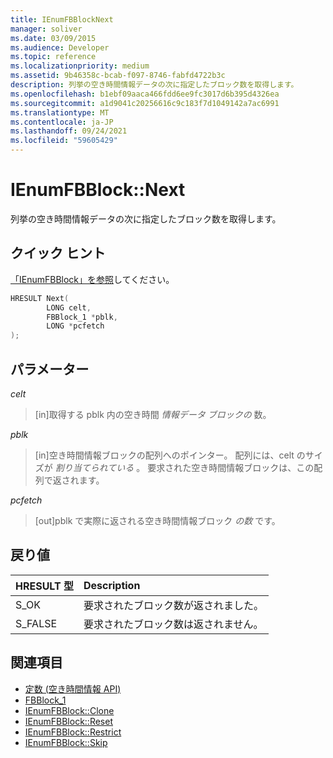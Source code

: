 ```yaml
---
title: IEnumFBBlockNext
manager: soliver
ms.date: 03/09/2015
ms.audience: Developer
ms.topic: reference
ms.localizationpriority: medium
ms.assetid: 9b46358c-bcab-f097-8746-fabfd4722b3c
description: 列挙の空き時間情報データの次に指定したブロック数を取得します。
ms.openlocfilehash: b1ebf09aaca466fdd6ee9fc3017d6b395d4326ea
ms.sourcegitcommit: a1d9041c20256616c9c183f7d1049142a7ac6991
ms.translationtype: MT
ms.contentlocale: ja-JP
ms.lasthandoff: 09/24/2021
ms.locfileid: "59605429"
---
```

# <a name="ienumfbblocknext"></a>IEnumFBBlock::Next

列挙の空き時間情報データの次に指定したブロック数を取得します。
  
## <a name="quick-info"></a>クイック ヒント

[「IEnumFBBlock」を参照](ienumfbblock.md)してください。
  
```cpp
HRESULT Next(  
        LONG celt,
        FBBlock_1 *pblk,
        LONG *pcfetch
);
```

## <a name="parameters"></a>パラメーター

_celt_
  
> [in]取得する pblk 内の空き時間  *情報データ ブロックの*  数。 
    
_pblk_
  
> [in]空き時間情報ブロックの配列へのポインター。 配列には、celt のサイズが  *割り当てられている*  。 要求された空き時間情報ブロックは、この配列で返されます。 
    
_pcfetch_
  
> [out]pblk で実際に返される空き時間情報ブロック  *の数*  です。 
    
## <a name="return-values"></a>戻り値

|**HRESULT 型**|**Description**|
|:-----|:-----|
|S_OK  <br/> |要求されたブロック数が返されました。  <br/> |
|S_FALSE  <br/> |要求されたブロック数は返されません。  <br/> |
   
## <a name="see-also"></a>関連項目

- [定数 (空き時間情報 API)](constants-free-busy-api.md)  
- [FBBlock_1](fbblock_1.md)  
- [IEnumFBBlock::Clone](ienumfbblock-clone.md)  
- [IEnumFBBlock::Reset](ienumfbblock-reset.md)  
- [IEnumFBBlock::Restrict](ienumfbblock-restrict.md)  
- [IEnumFBBlock::Skip](ienumfbblock-skip.md)

